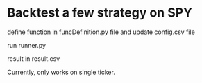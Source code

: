# Backtest a few strategy on SPY
define function in funcDefinition.py file and update config.csv file

run runner.py

result in result.csv

Currently, only works on single ticker.
